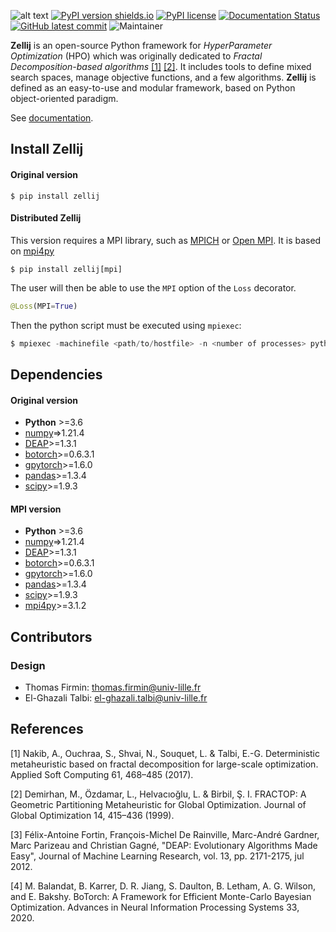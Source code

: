  <!-- @Author: Thomas Firmin <ThomasFirmin> -->
 <!-- @Date:   2022-05-03T15:41:48+02:00 -->
 <!-- @Email:  thomas.firmin@univ-lille.fr -->
 <!-- @Project: Zellij -->
 <!-- @Last modified by:   ThomasFirmin -->
 <!-- @Last modified time: 2022-05-03T15:44:11+02:00 -->
 <!-- @License: CeCILL-C (http://www.cecill.info/index.fr.html) -->
 <!-- @Copyright: Copyright (C) 2022 Thomas Firmin -->


![alt text](./sources/zellij_logo.png)
[![PyPI version shields.io](https://img.shields.io/pypi/v/zellij.svg)](https://pypi.org/project/zellij/)
[![PyPI license](https://img.shields.io/pypi/l/zellij.svg)](https://pypi.org/project/zellij/)
[![Documentation Status](https://readthedocs.org/projects/zellij/badge/?version=latest)](https://zellij.readthedocs.io/en/latest/?badge=latest)
[![GitHub latest commit](https://badgen.net/github/last-commit/ThomasFirmin/zellij/)](https://github.com/ThomasFirmin/zellij/commit/)
![Maintainer](https://img.shields.io/badge/maintainer-T.Firmin-blue)


**Zellij** is an open-source Python framework for *HyperParameter Optimization* (HPO) which was originally dedicated to *Fractal Decomposition-based algorithms* [[1]](#1) [[2]](#2).
It includes tools to define mixed search spaces, manage objective functions, and a few algorithms.
**Zellij** is defined as an easy-to-use and modular framework, based on Python object-oriented paradigm.

See [documentation](https://zellij.readthedocs.io/en/latest/).

## Install Zellij

#### Original version
```
$ pip install zellij
```

#### Distributed Zellij

This version requires a MPI library, such as [MPICH](https://www.mpich.org/) or [Open MPI](https://www.open-mpi.org/).
It is based on [mpi4py](https://mpi4py.readthedocs.io/en/stable/intro.html#what-is-mpi)

```
$ pip install zellij[mpi]
```

The user will then be able to use the `MPI` option of the `Loss` decorator.
```python
@Loss(MPI=True)
```
Then the python script must be executed using `mpiexec`:
```python
$ mpiexec -machinefile <path/to/hostfile> -n <number of processes> python3 <path/to/python/script>
```

## Dependencies

#### Original version

* **Python** >=3.6
* [numpy](https://numpy.org/)=>1.21.4
* [DEAP](https://deap.readthedocs.io/en/master/)>=1.3.1
* [botorch](https://botorch.org/)>=0.6.3.1
* [gpytorch](https://gpytorch.ai/)>=1.6.0
* [pandas](https://pandas.pydata.org/)>=1.3.4
* [scipy](https://scipy.org/)>=1.9.3

#### MPI version
* **Python** >=3.6
* [numpy](https://numpy.org/)=>1.21.4
* [DEAP](https://deap.readthedocs.io/en/master/)>=1.3.1
* [botorch](https://botorch.org/)>=0.6.3.1
* [gpytorch](https://gpytorch.ai/)>=1.6.0
* [pandas](https://pandas.pydata.org/)>=1.3.4
* [scipy](https://scipy.org/)>=1.9.3
* [mpi4py](https://mpi4py.readthedocs.io/en/stable/)>=3.1.2

## Contributors
### Design
* Thomas Firmin: thomas.firmin@univ-lille.fr
* El-Ghazali Talbi: el-ghazali.talbi@univ-lille.fr

## References
<a id="1">[1]</a>
Nakib, A., Ouchraa, S., Shvai, N., Souquet, L. & Talbi, E.-G. Deterministic metaheuristic based on fractal decomposition for large-scale optimization. Applied Soft Computing 61, 468–485 (2017).

<a id="2">[2]</a>
Demirhan, M., Özdamar, L., Helvacıoğlu, L. & Birbil, Ş. I. FRACTOP: A Geometric Partitioning Metaheuristic for Global Optimization. Journal of Global Optimization 14, 415–436 (1999).

<a id="3">[3]</a>
Félix-Antoine Fortin, François-Michel De Rainville, Marc-André Gardner, Marc Parizeau and Christian Gagné, "DEAP: Evolutionary Algorithms Made Easy", Journal of Machine Learning Research, vol. 13, pp. 2171-2175, jul 2012.

<a id="4">[4]</a>
M. Balandat, B. Karrer, D. R. Jiang, S. Daulton, B. Letham, A. G. Wilson, and E. Bakshy. BoTorch: A Framework for Efficient Monte-Carlo Bayesian Optimization. Advances in Neural Information Processing Systems 33, 2020.
